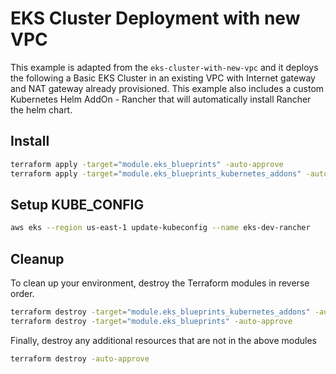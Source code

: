 # EKS Cluster Deployment with new VPC

This example is adapted from the `eks-cluster-with-new-vpc` and it deploys the following a Basic EKS Cluster in an existing VPC with Internet gateway and NAT gateway already provisioned. This example also includes a custom Kubernetes Helm AddOn - Rancher that will automatically install Rancher the helm chart.

## Install
```sh
terraform apply -target="module.eks_blueprints" -auto-approve
terraform apply -target="module.eks_blueprints_kubernetes_addons" -auto-approve
```


## Setup KUBE_CONFIG
```sh
aws eks --region us-east-1 update-kubeconfig --name eks-dev-rancher
```
## Cleanup
To clean up your environment, destroy the Terraform modules in reverse order.

```sh
terraform destroy -target="module.eks_blueprints_kubernetes_addons" -auto-approve
terraform destroy -target="module.eks_blueprints" -auto-approve
```

Finally, destroy any additional resources that are not in the above modules

```sh
terraform destroy -auto-approve
```